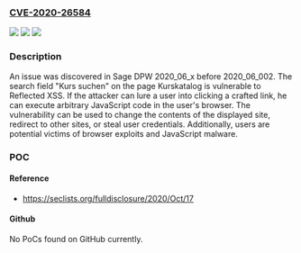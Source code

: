 ### [CVE-2020-26584](https://cve.mitre.org/cgi-bin/cvename.cgi?name=CVE-2020-26584)
![](https://img.shields.io/static/v1?label=Product&message=n%2Fa&color=blue)
![](https://img.shields.io/static/v1?label=Version&message=n%2Fa&color=blue)
![](https://img.shields.io/static/v1?label=Vulnerability&message=n%2Fa&color=brighgreen)

### Description

An issue was discovered in Sage DPW 2020_06_x before 2020_06_002. The search field "Kurs suchen" on the page Kurskatalog is vulnerable to Reflected XSS. If the attacker can lure a user into clicking a crafted link, he can execute arbitrary JavaScript code in the user's browser. The vulnerability can be used to change the contents of the displayed site, redirect to other sites, or steal user credentials. Additionally, users are potential victims of browser exploits and JavaScript malware.

### POC

#### Reference
- https://seclists.org/fulldisclosure/2020/Oct/17

#### Github
No PoCs found on GitHub currently.

